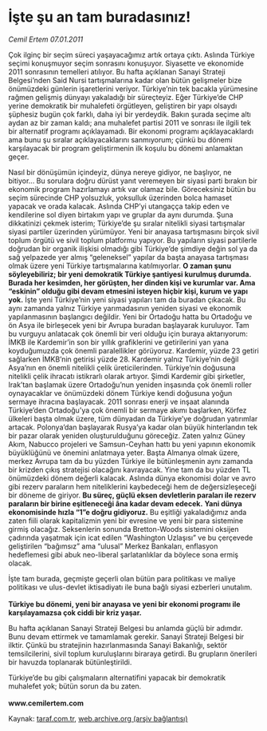 # İşte şu an tam buradasınız! 

*Cemil Ertem 07.01.2011*

<div class="yazi"><p>Çok ilginç bir seçim süreci yaşayacağımız artık ortaya çıktı. Aslında Türkiye seçimi konuşmuyor seçim sonrasını konuşuyor. Siyasette ve ekonomide 2011 sonrasının temelleri atılıyor. Bu hafta açıklanan Sanayi Strateji Belgesi’nden Said Nursi tartışmalarına kadar olan bütün gelişmeler bize önümüzdeki günlerin işaretlerini veriyor. Türkiye’nin tek bacakla yürümesine rağmen gelişmiş dünyayı yakaladığı bir süreçteyiz. Eğer Türkiye’de CHP yerine demokratik bir muhalefeti örgütleyen, geliştiren bir yapı olsaydı şüphesiz bugün çok farklı, daha iyi bir yerdeydik. Bakın şurada seçime altı aydan az bir zaman kaldı; ana muhalefet partisi 2011 ve sonrası ile ilgili tek bir alternatif programı açıklayamadı. Bir ekonomi programı açıklayacaklardı ama bunu şu sıralar açıklayacaklarını sanmıyorum; çünkü bu dönemi karşılayacak bir program geliştirmenin ilk koşulu bu dönemi anlamaktan geçer.</p>
<p>Nasıl bir dönüşümün içindeyiz, dünya nereye gidiyor, ne başlıyor, ne bitiyor... Bu sorulara doğru dürüst yanıt veremeyen bir siyasi parti bırakın bir ekonomik program hazırlamayı artık var olamaz bile. Göreceksiniz bütün bu seçim sürecinde CHP yolsuzluk, yoksulluk üzerinden bolca hamaset yapacak ve orada kalacak. Aslında CHP’yi utangaçça takip eden ve kendilerine sol diyen birtakım yapı ve gruplar da aynı durumda. Şuna dikkatinizi çekmek isterim; Türkiye’de şu sıralar nitelikli siyasi tartışmalar siyasi partiler üzerinden yürümüyor. Yeni bir anayasa tartışmasını birçok sivil toplum örgütü ve sivil toplum platformu yapıyor. Bu yapıların siyasi partilerle doğrudan bir organik ilişkisi olmadığı gibi Türkiye’de şimdiye değin sol ya da sağ yelpazede yer almış “geleneksel” yapılar da başta anayasa tartışması olmak üzere yeni Türkiye tartışmalarına katılmıyorlar. <b>O zaman şunu söyleyebiliriz; bir yeni demokratik Türkiye şantiyesi kurulmuş durumda. Burada her kesimden, her görüşten, her dinden kişi ve kurumlar var. Ama “eskinin” olduğu gibi devam etmesini isteyen hiçbir kişi, kurum ve yapı yok.</b> İşte yeni Türkiye’nin yeni siyasi yapıları tam da buradan çıkacak. Bu aynı zamanda yalnız Türkiye yarımadasının yeniden siyasi ve ekonomik yapılanmasının başlangıcı değildir. Yeni bir Ortadoğu hatta bu Ortadoğu ve ön Asya ile birleşecek yeni bir Avrupa buradan başlayarak kuruluyor. Tam bu vurguyu anlatacak çok önemli bir veri olduğu için buraya aktarıyorum: İMKB ile Kardemir’in son bir yıllık grafiklerini ve getirilerini yan yana koyduğumuzda çok önemli paralellikler görüyoruz. Kardemir, yüzde 23 getiri sağlarken İMKB’nin getirisi yüzde 28. Kardemir yalnız Türkiye’nin değil Asya’nın en önemli nitelikli çelik üreticilerinden. Türkiye’nin doğusuna nitelikli çelik ihracatı istikrarlı olarak artıyor. Şimdi Kardemir gibi şirketler, Irak’tan başlamak üzere Ortadoğu’nun yeniden inşasında çok önemli roller oynayacaklar ve önümüzdeki dönem Türkiye kendi doğusuna yoğun sermaye ihracına başlayacak. 2011 sonrası enerji ve inşaat alanında Türkiye’den Ortadoğu’ya çok önemli bir sermaye akımı başlarken, Körfez ülkeleri başta olmak üzere, tüm dünyadan da Türkiye’ye doğrudan yatırımlar artacak. Polonya’dan başlayarak Rusya’ya kadar olan büyük hinterlandın tek bir pazar olarak yeniden oluşturulduğunu göreceğiz. Zaten yalnız Güney Akım, Nabucco projeleri ve Samsun-Ceyhan hattı bu yeni yapının ekonomik büyüklüğünü ve önemini anlatmaya yeter. Başta Almanya olmak üzere, merkez Avrupa tam da bu yüzden Türkiye ile bütünleşmenin aynı zamanda bir krizden çıkış stratejisi olacağını kavrayacak. Yine tam da bu yüzden TL önümüzdeki dönem değerli kalacak. Aslında dünya ekonomisi dolar ve avro gibi rezerv paraların hem niteliklerini kaybedeceği hem de değersizleşeceği bir döneme de giriyor. <b>Bu süreç, güçlü eksen devletlerin paraları ile rezerv paraların bir birine eşitleneceği âna kadar devam edecek.</b> <b>Yani dünya ekonomisinde hızla “1”e doğru gidiyoruz.</b> Bu eşitliği yakaladığımız anda zaten fiili olarak kapitalizmin yeni bir evresine ve yeni bir para sistemine girmiş olacağız. Seksenlerin sonunda Bretton-Woods sistemini oksijen çadırında yaşatmak için icat edilen “Washington Uzlaşısı” ve bu çerçevede geliştirilen “bağımsız” ama “ulusal” Merkez Bankaları, enflasyon hedeflemesi gibi abuk neo-liberal şarlatanlıklar da böylece sona ermiş olacak. </p>
<p>İşte tam burada, geçmişte geçerli olan bütün para politikası ve maliye politikası ve ulus-devlet iktisadiyatı ile buna bağlı siyasi ezberleri unutalım. <br/><br/><b>Türkiye bu dönemi, yeni bir anayasa ve yeni bir ekonomi programı ile karşılayamazsa çok ciddi bir kriz yaşar.</b></p>
<p>Bu hafta açıklanan Sanayi Strateji Belgesi bu anlamda güçlü bir adımdır. Bunu devam ettirmek ve tamamlamak gerekir. Sanayi Strateji Belgesi bir ilktir. Çünkü bu stratejinin hazırlanmasında Sanayi Bakanlığı, sektör temsilcilerini, sivil toplum kuruluşlarını biraraya getirdi. Bu grupların önerileri bir havuzda toplanarak bütünleştirildi. </p>
<p>Türkiye’de bu gibi çalışmaların alternatifini yapacak bir demokratik muhalefet yok; bütün sorun da bu zaten.<br/><br/><b>www.cemilertem.com</b> </p>
</div>

Kaynak: [taraf.com.tr](http://www.taraf.com.tr/cemil-ertem/makale-iste-su-an-tam-buradasiniz.htm), [web.archive.org (arşiv bağlantısı)](http://web.archive.org/web/20131107114334/http://www.taraf.com.tr/cemil-ertem/makale-iste-su-an-tam-buradasiniz.htm)
